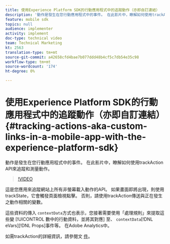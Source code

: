 ```yaml
---
title: 使用Experience Platform SDK的行動應用程式中的追蹤動作（亦即自訂連結）
description: '動作是發生在您行動應用程式中的事件。 在此影片中，瞭解如何使用trackAction API來追蹤和測量動作。 '
feature: mobile sdk
topics: null
audience: implementer
activity: implement
doc-type: technical video
team: Technical Marketing
kt: 2563
translation-type: tm+mt
source-git-commit: a42658cfd4bae7b077ddd48b4cf5c7db54e35c98
workflow-type: tm+mt
source-wordcount: '174'
ht-degree: 0%

---
```



# 使用Experience Platform SDK的行動應用程式中的追蹤動作（亦即自訂連結） {#tracking-actions-aka-custom-links-in-a-mobile-app-with-the-experience-platform-sdk}

動作是發生在您行動應用程式中的事件。 在此影片中，瞭解如何使用trackAction API來追蹤和測量動作。

>[!VIDEO](https://video.tv.adobe.com/v/26268/?quality=12)

這是您應用來追蹤網站上所有非螢幕載入動作的API。 如果畫面即將出現，則使用trackState，它會觸發頁面檢視點擊。 否則，請使用trackAction傳送與正在發生之動作相關的變數。

這些資料的傳入 `contextData`方式也表示，您接著需要使用「處理規則」來提取這些變 [!UICONTROL 數中的行動資料，並將其對應] 至、 `contextData`[!DNL eVars][!DNL Props]事件等。 在Adobe Analytics中。

如需trackAction的詳細資訊，請參閱文 [件](https://aep-sdks.gitbook.io/docs/using-mobile-extensions/mobile-core/configuration-reference/mobile-core-api-reference)。
